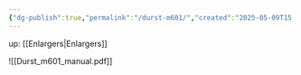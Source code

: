```yaml
---
{"dg-publish":true,"permalink":"/durst-m601/","created":"2025-05-09T15:17:24.663+02:00"}
---
```


up: [[Enlargers\|Enlargers]]

![[Durst_m601_manual.pdf]]